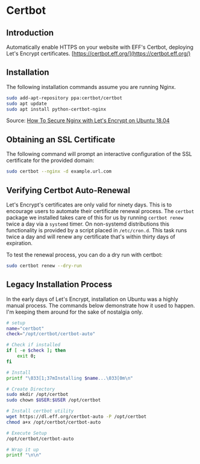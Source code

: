 # Certbot

## Introduction

Automatically enable HTTPS on your website with EFF's Certbot, deploying Let's Encrypt certificates. [https://certbot.eff.org/](https://certbot.eff.org/)

## Installation

The following installation commands assume you are running Nginx.

```bash
sudo add-apt-repository ppa:certbot/certbot
sudo apt update
sudo apt install python-certbot-nginx
```

Source: [How To Secure Nginx with Let's Encrypt on Ubuntu 18.04](https://www.digitalocean.com/community/tutorials/how-to-secure-nginx-with-let-s-encrypt-on-ubuntu-18-04)

## Obtaining an SSL Certificate

The following command will prompt an interactive configuration of the SSL certificate for the provided domain:

```bash
sudo certbot --nginx -d example.url.com
```

## Verifying Certbot Auto-Renewal

Let's Encrypt's certificates are only valid for ninety days. This is to encourage users to automate their certificate renewal process. The `certbot` package we installed takes care of this for us by running `certbot renew` twice a day via a `systemd` timer. On non-systemd distributions this functionality is provided by a script placed in `/etc/cron.d`. This task runs twice a day and will renew any certificate that's within thirty days of expiration.

To test the renewal process, you can do a dry run with certbot:

```bash
sudo certbot renew --dry-run
```

## Legacy Installation Process

In the early days of Let's Encrypt, installation on Ubuntu was a highly manual process. The commands below demonstrate how it used to happen. I'm keeping them around for the sake of nostalgia only.

```bash
# setup
name="certbot"
check="/opt/certbot/certbot-auto"

# Check if installed
if [ -e $check ]; then
    exit 0;
fi

# Install
printf "\033[1;37mInstalling $name...\033[0m\n"

# Create Directory
sudo mkdir /opt/certbot
sudo chown $USER:$USER /opt/certbot

# Install certbot utility
wget https://dl.eff.org/certbot-auto -P /opt/certbot
chmod a+x /opt/certbot/certbot-auto

# Execute Setup
/opt/certbot/certbot-auto

# Wrap it up
printf "\n\n"
```
